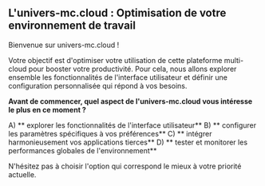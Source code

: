 ##  L'univers-mc.cloud : Optimisation de votre environnement de travail

Bienvenue sur univers-mc.cloud !  

Votre objectif est d'optimiser votre utilisation de cette plateforme multi-cloud pour booster votre productivité. Pour cela, nous allons explorer ensemble les fonctionnalités de l'interface utilisateur et définir une configuration personnalisée qui répond à vos besoins.

**Avant de commencer, quel aspect de l'univers-mc.cloud vous intéresse le plus en ce moment ?**

A)  ** explorer les fonctionnalités de l'interface utilisateur**
B) ** configurer les paramètres spécifiques à vos préférences**
C) ** intégrer harmonieusement vos applications tierces** 
D) ** tester et monitorer les performances globales de l'environnement** 



N'hésitez pas à choisir l'option qui correspond le mieux à votre priorité actuelle.  



